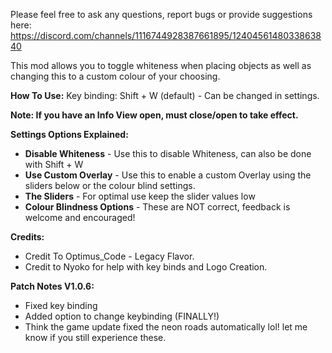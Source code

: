 Please feel free to ask any questions, report bugs or provide suggestions here: https://discord.com/channels/1116744928387661895/1240456148033863840

This mod allows you to toggle whiteness when placing objects as well as changing this to a custom colour of your choosing.

**How To Use:**
Key binding: Shift + W (default) - Can be changed in settings. 

**Note: If you have an Info View open, must close/open to take effect.**

**Settings Options Explained:**
* **Disable Whiteness** - Use this to disable Whiteness, can also be done with Shift + W 
* **Use Custom Overlay** - Use this to enable a custom Overlay using the sliders below or the colour blind settings. 
* **The Sliders** - For optimal use keep the slider values low 
* **Colour Blindness Options** - These are NOT correct, feedback is welcome and encouraged!

**Credits:**
* Credit To Optimus_Code - Legacy Flavor.
* Credit to Nyoko for help with key binds and Logo Creation.

**Patch Notes V1.0.6:**
* Fixed key binding
* Added option to change keybinding (FINALLY!)
* Think the game update fixed the neon roads automatically lol! let me know if you still experience these.
